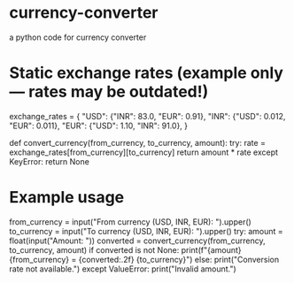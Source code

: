 # currency-converter
a python code for currency converter
# Static exchange rates (example only — rates may be outdated!)
exchange_rates = {
    "USD": {"INR": 83.0, "EUR": 0.91},
    "INR": {"USD": 0.012, "EUR": 0.011},
    "EUR": {"USD": 1.10, "INR": 91.0},
}

def convert_currency(from_currency, to_currency, amount):
    try:
        rate = exchange_rates[from_currency][to_currency]
        return amount * rate
    except KeyError:
        return None

# Example usage
from_currency = input("From currency (USD, INR, EUR): ").upper()
to_currency = input("To currency (USD, INR, EUR): ").upper()
try:
    amount = float(input("Amount: "))
    converted = convert_currency(from_currency, to_currency, amount)
    if converted is not None:
        print(f"{amount} {from_currency} = {converted:.2f} {to_currency}")
    else:
        print("Conversion rate not available.")
except ValueError:
    print("Invalid amount.")
